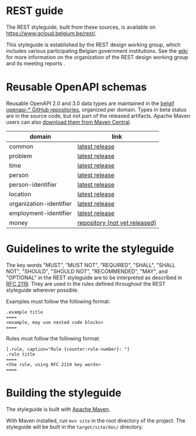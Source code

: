 # REST guide

The REST styleguide, built from these sources, is available on https://www.gcloud.belgium.be/rest/.

This styleguide is established by the REST design working group, which includes various participating Belgian government institutions.
See the [wiki](https://github.com/belgif/rest-guide/wiki) for more information on the organization of the REST design working group and its meeting reports .

# Reusable OpenAPI schemas

Reusable OpenAPI 2.0 and 3.0 data types are maintained in the [belgif openapi-* GitHub repositories](https://github.com/belgif?q=openapi&type=&language=), organized per domain.
Types in beta status are in the source code, but not part of the released artifacts. Apache Maven users can also [download them from Maven Central](https://search.maven.org/search?q=g:io.github.belgif.openapi).

| domain | link |
|--------|------|
| common | [latest release](https://github.com/belgif/openapi-common/releases/latest) |
| problem | [latest release](https://github.com/belgif/openapi-problem/releases/latest) |
| time | [latest release](https://github.com/belgif/openapi-time/releases/latest) |
| person | [latest release](https://github.com/belgif/openapi-person/releases/latest) |
| person-identifier | [latest release](https://github.com/belgif/openapi-person-identifier/releases/latest) |
| location | [latest release](https://github.com/belgif/openapi-location/releases/latest) |
| organization-identifier | [latest release](https://github.com/belgif/openapi-organization-identifier/releases/latest) |
| employment-identifier | [latest release](https://github.com/belgif/openapi-employment-identifier/releases/latest) |
| money | [repository (not yet released)](https://github.com/belgif/openapi-money) |

# Guidelines to write the styleguide

The key words "MUST", "MUST NOT", "REQUIRED", "SHALL", "SHALL NOT", "SHOULD", "SHOULD NOT", "RECOMMENDED", "MAY", and "OPTIONAL" in the REST styleguide are to be interpreted as described in [RFC 2119](https://www.ietf.org/rfc/rfc2119.txt).
They are used in the rules defined throughout the REST styleguide wherever possible.

Examples must follow the following format:

```
.example title
====
<example, may use nested code blocks>
====
```

Rules must follow the following format:

```
[.rule, caption="Rule {counter:rule-number}: "]
.rule title
====
<the rule, using RFC 2119 key words>
====
```

# Building the styleguide

The styleguide is built with [Apache Maven](https://maven.apache.org).

With Maven installed, run `mvn site` in the root directory of the project. 
The styleguide will be built in the `target/site/doc/` directory.

